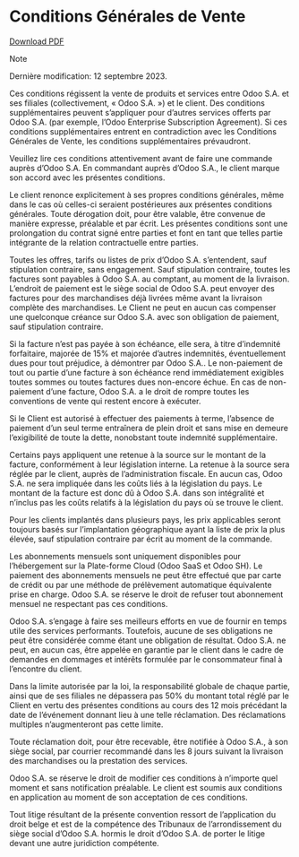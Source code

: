 # Conditions Générales de Vente

[Download PDF](https://www.odoo.com/documentation/16.0/terms_of_sale_fr.pdf)

Note

Dernière modification: 12 septembre 2023.

Ces conditions régissent la vente de produits et services entre Odoo S.A. et
ses filiales (collectivement, « Odoo S.A. ») et le client. Des conditions
supplémentaires peuvent s’appliquer pour d’autres services offerts par Odoo
S.A. (par exemple, l’Odoo Enterprise Subscription Agreement). Si ces
conditions supplémentaires entrent en contradiction avec les Conditions
Générales de Vente, les conditions supplémentaires prévaudront.

Veuillez lire ces conditions attentivement avant de faire une commande auprès
d’Odoo S.A. En commandant auprès d’Odoo S.A., le client marque son accord avec
les présentes conditions.

Le client renonce explicitement à ses propres conditions générales, même dans
le cas où celles-ci seraient postérieures aux présentes conditions générales.
Toute dérogation doit, pour être valable, être convenue de manière expresse,
préalable et par écrit. Les présentes conditions sont une prolongation du
contrat signé entre parties et font en tant que telles partie intégrante de la
relation contractuelle entre parties.

Toutes les offres, tarifs ou listes de prix d’Odoo S.A. s’entendent, sauf
stipulation contraire, sans engagement. Sauf stipulation contraire, toutes les
factures sont payables à Odoo S.A. au comptant, au moment de la livraison.
L’endroit de paiement est le siège social de Odoo S.A. peut envoyer des
factures pour des marchandises déjà livrées même avant la livraison complète
des marchandises. Le Client ne peut en aucun cas compenser une quelconque
créance sur Odoo S.A. avec son obligation de paiement, sauf stipulation
contraire.

Si la facture n’est pas payée à son échéance, elle sera, à titre d’indemnité
forfaitaire, majorée de 15% et majorée d’autres indemnités, éventuellement
dues pour tout préjudice, à démontrer par Odoo S.A.. Le non-paiement de tout
ou partie d’une facture à son échéance rend immédiatement exigibles toutes
sommes ou toutes factures dues non-encore échue. En cas de non-paiement d’une
facture, Odoo S.A. a le droit de rompre toutes les conventions de vente qui
restent encore à exécuter.

Si le Client est autorisé à effectuer des paiements à terme, l’absence de
paiement d’un seul terme entraînera de plein droit et sans mise en demeure
l’exigibilité de toute la dette, nonobstant toute indemnité supplémentaire.

Certains pays appliquent une retenue à la source sur le montant de la facture,
conformément à leur législation interne. La retenue à la source sera réglée
par le client, auprès de l’administration fiscale. En aucun cas, Odoo S.A. ne
sera impliquée dans les coûts liés à la législation du pays. Le montant de la
facture est donc dû à Odoo S.A. dans son intégralité et n’inclus pas les coûts
relatifs à la législation du pays où se trouve le client.

Pour les clients implantés dans plusieurs pays, les prix applicables seront
toujours basés sur l’implantation géographique ayant la liste de prix la plus
élevée, sauf stipulation contraire par écrit au moment de la commande.

Les abonnements mensuels sont uniquement disponibles pour l’hébergement sur la
Plate-forme Cloud (Odoo SaaS et Odoo SH). Le paiement des abonnements mensuels
ne peut être effectué que par carte de crédit ou par une méthode de
prélèvement automatique équivalente prise en charge. Odoo S.A. se réserve le
droit de refuser tout abonnement mensuel ne respectant pas ces conditions.

Odoo S.A. s’engage à faire ses meilleurs efforts en vue de fournir en temps
utile des services performants. Toutefois, aucune de ses obligations ne peut
être considérée comme étant une obligation de résultat. Odoo S.A. ne peut, en
aucun cas, être appelée en garantie par le client dans le cadre de demandes en
dommages et intérêts formulée par le consommateur final à l’encontre du
client.

Dans la limite autorisée par la loi, la responsabilité globale de chaque
partie, ainsi que de ses filiales ne dépassera pas 50% du montant total réglé
par le Client en vertu des présentes conditions au cours des 12 mois précédant
la date de l’événement donnant lieu à une telle réclamation. Des réclamations
multiples n’augmenteront pas cette limite.

Toute réclamation doit, pour être recevable, être notifiée à Odoo S.A., à son
siège social, par courrier recommandé dans les 8 jours suivant la livraison
des marchandises ou la prestation des services.

Odoo S.A. se réserve le droit de modifier ces conditions à n’importe quel
moment et sans notification préalable. Le client est soumis aux conditions en
application au moment de son acceptation de ces conditions.

Tout litige résultant de la présente convention ressort de l’application du
droit belge et est de la compétence des Tribunaux de l’arrondissement du siège
social d’Odoo S.A. hormis le droit d’Odoo S.A. de porter le litige devant une
autre juridiction compétente.

